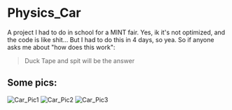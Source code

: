 # Physics_Car 
A project I had to do in school for a MINT fair. Yes, ik it's not optimized, and the code is like shit... But I had to do this in 4 days, so yea. So if anyone asks me about "how does this work":
> Duck Tape and spit
will be the answer

## Some pics:
![Car_Pic1](https://media.discordapp.net/attachments/983023953146683423/994719691572531282/IMG_7400.JPG?width=801&height=1424)
![Car_Pic2](https://cdn.discordapp.com/attachments/836285810549719140/994905388724015204/IMG_7411.jpg)
![Car_Pic3](https://cdn.discordapp.com/attachments/836285810549719140/994905389487357982/IMG_7410.jpg)
